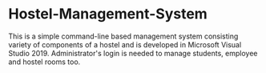 # Hostel-Management-System

This is a simple command-line based management system consisting variety of components of a hostel and is developed in Microsoft Visual Studio 2019. Administrator's login is needed to manage students, employee and hostel rooms too. 
